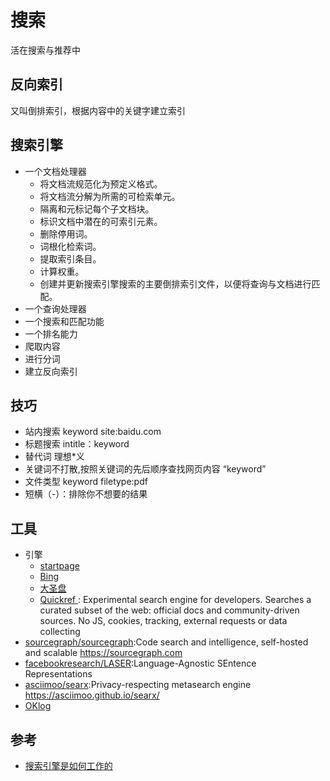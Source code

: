 # 搜索

活在搜索与推荐中

## 反向索引

又叫倒排索引，根据内容中的关键字建立索引

## 搜索引擎

* 一个文档处理器
	- 将文档流规范化为预定义格式。
	- 将文档流分解为所需的可检索单元。
	- 隔离和元标记每个子文档块。
	- 标识文档中潜在的可索引元素。
	- 删除停用词。
	- 词根化检索词。
	- 提取索引条目。
	- 计算权重。
	- 创建并更新搜索引擎搜索的主要倒排索引文件，以便将查询与文档进行匹配。
* 一个查询处理器
* 一个搜索和匹配功能
* 一个排名能力
* 爬取内容
* 进行分词
* 建立反向索引

## 技巧

* 站内搜索 keyword site:baidu.com
* 标题搜索 intitle：keyword
* 替代词 理想*义
* 关键词不打散,按照关键词的先后顺序查找网页内容 “keyword”
* 文件类型 keyword filetype:pdf
* 短横（-）：排除你不想要的结果

## 工具

* 引擎
    - [startpage](https://www.startpage.com/)
    - [Bing](https://cn.bing.com/)
    - [大圣盘](https://www.dashengpan.com/)
    - [Quickref ](https://quickref.dev/): Experimental search engine for developers. Searches a curated subset of the web: official docs and community-driven sources. No JS, cookies, tracking, external requests or data collecting
* [sourcegraph/sourcegraph](https://github.com/sourcegraph/sourcegraph):Code search and intelligence, self-hosted and scalable https://sourcegraph.com
* [facebookresearch/LASER](https://github.com/facebookresearch/LASER):Language-Agnostic SEntence Representations
* [asciimoo/searx](https://github.com/asciimoo/searx):Privacy-respecting metasearch engine https://asciimoo.github.io/searx/
* [OKlog](https://github.com/oklog/oklog)

## 参考

* [搜索引擎是如何工作的](https://mp.weixin.qq.com/s/BBGBnuYcoRAr8YNm-Yj_WQ)
